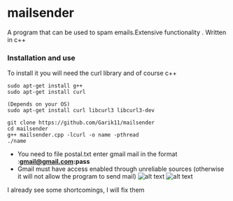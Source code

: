 # mailsender
A program that can be used to spam emails.Extensive functionality . Written in c++

### Installation and use
To install it you will need the curl library and of course c++

```
sudo apt-get install g++
sudo apt-get install curl

(Depends on your OS)
sudo apt-get install curl libcurl3 libcurl3-dev 

git clone https://github.com/Garik11/mailsender
cd mailsender
g++ mailsender.cpp -lcurl -o name -pthread
./name
```
+ You need to file postal.txt enter gmail mail in the format :**gmail@gmail.com:pass**
+ Gmail must have access enabled through unreliable sources (otherwise it will not allow the program to send mail)
![alt text](https://i.yapx.ru/IGXoW.png)
![alt text](https://i.yapx.ru/IGXo1.jpg)

I already see some shortcomings, I will fix them
